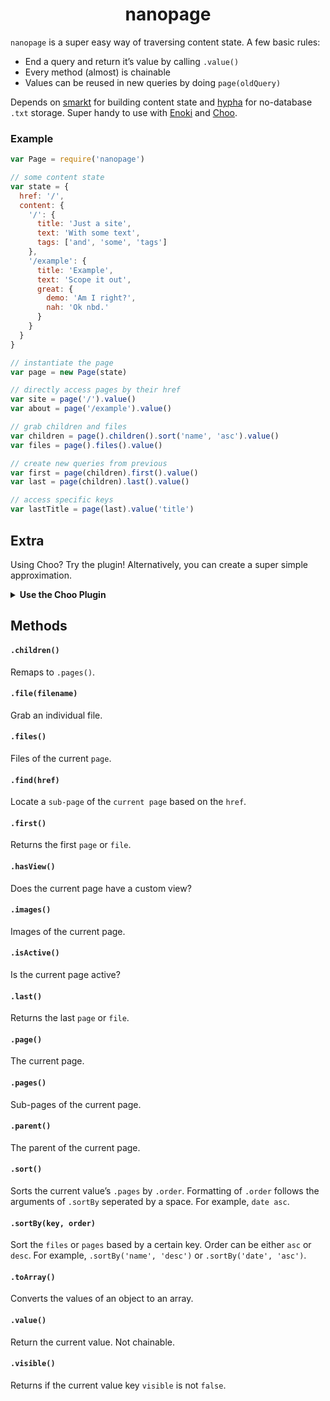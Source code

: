 <h1 align="center">nanopage</h1>

`nanopage` is a super easy way of traversing content state. A few basic rules:

- End a query and return it’s value by calling `.value()`
- Every method (almost) is chainable
- Values can be reused in new queries by doing `page(oldQuery)`

Depends on [smarkt](https://github.com/jondashkyle/smarkt) for building content state and [hypha](https://github.com/jondashkyle/hypha) for no-database `.txt` storage. Super handy to use with [Enoki](https://github.com/enokidotsite/enoki) and [Choo](https://github.com/choojs/choo).

### Example

```js
var Page = require('nanopage')

// some content state
var state = {
  href: '/',
  content: {
    '/': {
      title: 'Just a site',
      text: 'With some text',
      tags: ['and', 'some', 'tags']
    },
    '/example': {
      title: 'Example',
      text: 'Scope it out',
      great: {
        demo: 'Am I right?',
        nah: 'Ok nbd.'
      }
    }
  }
}

// instantiate the page
var page = new Page(state)

// directly access pages by their href
var site = page('/').value()
var about = page('/example').value()

// grab children and files
var children = page().children().sort('name', 'asc').value()
var files = page().files().value()

// create new queries from previous
var first = page(children).first().value()
var last = page(children).last().value()

// access specific keys
var lastTitle = page(last).value('title')
```

## Extra

Using Choo? Try the plugin! Alternatively, you can create a super simple approximation.

<details><summary><b>Use the Choo Plugin</b></summary>
```js
var html = require('choo/html')
var choo = require('choo')
var app = choo()

app.use(require('nanopage/choo'))

app.route('*', function (state, emit) {
  return html`
    <body>${state.page().value('title')}</body>
  `
})

if (module.parent) module.exports = app
else app.mount('body')
```
</details>

<details><summary><b>Super simple alternative</b></summary>
```js
module.exports = function (state, emitter) {
  state.page = function (key) {
    key = key || (state.href || '/')
    return state.content[key]
  }
}
```
</details>

## Methods

#### `.children()`

Remaps to `.pages()`.

#### `.file(filename)`

Grab an individual file.

#### `.files()`

Files of the current `page`.

#### `.find(href)`

Locate a `sub-page` of the `current page` based on the `href`.

#### `.first()`

Returns the first `page` or `file`.

#### `.hasView()`

Does the current page have a custom view?

#### `.images()`

Images of the current page.

#### `.isActive()`

Is the current page active?

#### `.last()`

Returns the last `page` or `file`.

#### `.page()`

The current page.

#### `.pages()`

Sub-pages of the current page.

#### `.parent()`

The parent of the current page.

#### `.sort()`

Sorts the current value’s `.pages` by `.order`. Formatting of `.order` follows the arguments of `.sortBy` seperated by a space. For example, `date asc`.

#### `.sortBy(key, order)`

Sort the `files` or `pages` based by a certain key. Order can be either `asc` or `desc`. For example, `.sortBy('name', 'desc')` or  `.sortBy('date', 'asc')`.

#### `.toArray()`

Converts the values of an object to an array.

#### `.value()`

Return the current value. Not chainable.

#### `.visible()`

Returns if the current value key `visible` is not `false`.
</details>
